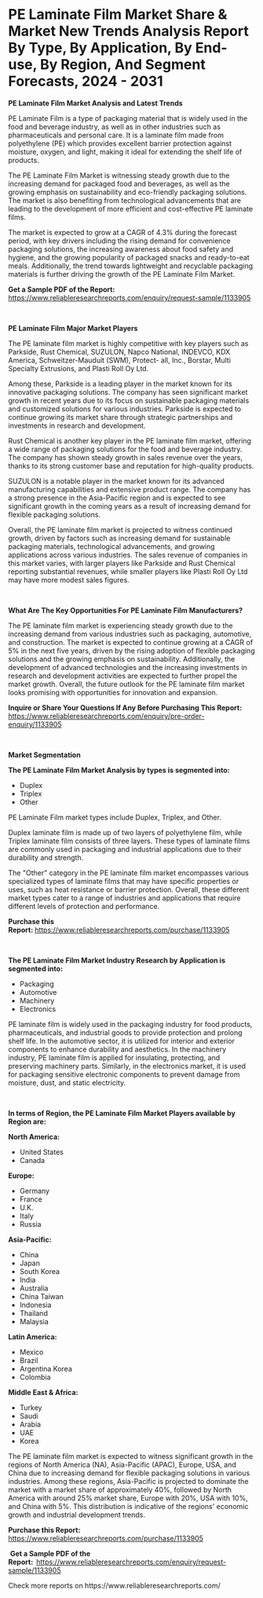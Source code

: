 <p><h1>PE Laminate Film Market Share & Market New Trends Analysis Report By Type, By Application, By End-use, By Region, And Segment Forecasts, 2024 - 2031</h1></p><p><strong>PE Laminate Film Market Analysis and Latest Trends</strong></p>
<p><p>PE Laminate Film is a type of packaging material that is widely used in the food and beverage industry, as well as in other industries such as pharmaceuticals and personal care. It is a laminate film made from polyethylene (PE) which provides excellent barrier protection against moisture, oxygen, and light, making it ideal for extending the shelf life of products.</p><p>The PE Laminate Film Market is witnessing steady growth due to the increasing demand for packaged food and beverages, as well as the growing emphasis on sustainability and eco-friendly packaging solutions. The market is also benefiting from technological advancements that are leading to the development of more efficient and cost-effective PE laminate films.</p><p>The market is expected to grow at a CAGR of 4.3% during the forecast period, with key drivers including the rising demand for convenience packaging solutions, the increasing awareness about food safety and hygiene, and the growing popularity of packaged snacks and ready-to-eat meals. Additionally, the trend towards lightweight and recyclable packaging materials is further driving the growth of the PE Laminate Film Market.</p></p>
<p><strong>Get a Sample PDF of the Report:&nbsp;</strong> <a href="https://www.reliableresearchreports.com/enquiry/request-sample/1133905">https://www.reliableresearchreports.com/enquiry/request-sample/1133905</a></p>
<p>&nbsp;</p>
<p><strong>PE Laminate Film Major Market Players</strong></p>
<p><p>The PE laminate film market is highly competitive with key players such as Parkside, Rust Chemical, SUZULON, Napco National, INDEVCO, KDX America, Schweitzer-Mauduit (SWM), Protect- all, Inc., Borstar, Multi Specialty Extrusions, and Plasti Roll Oy Ltd.</p><p>Among these, Parkside is a leading player in the market known for its innovative packaging solutions. The company has seen significant market growth in recent years due to its focus on sustainable packaging materials and customized solutions for various industries. Parkside is expected to continue growing its market share through strategic partnerships and investments in research and development.</p><p>Rust Chemical is another key player in the PE laminate film market, offering a wide range of packaging solutions for the food and beverage industry. The company has shown steady growth in sales revenue over the years, thanks to its strong customer base and reputation for high-quality products.</p><p>SUZULON is a notable player in the market known for its advanced manufacturing capabilities and extensive product range. The company has a strong presence in the Asia-Pacific region and is expected to see significant growth in the coming years as a result of increasing demand for flexible packaging solutions.</p><p>Overall, the PE laminate film market is projected to witness continued growth, driven by factors such as increasing demand for sustainable packaging materials, technological advancements, and growing applications across various industries. The sales revenue of companies in this market varies, with larger players like Parkside and Rust Chemical reporting substantial revenues, while smaller players like Plasti Roll Oy Ltd may have more modest sales figures.</p></p>
<p>&nbsp;</p>
<p><strong>What Are The Key Opportunities For PE Laminate Film Manufacturers?</strong></p>
<p><p>The PE laminate film market is experiencing steady growth due to the increasing demand from various industries such as packaging, automotive, and construction. The market is expected to continue growing at a CAGR of 5% in the next five years, driven by the rising adoption of flexible packaging solutions and the growing emphasis on sustainability. Additionally, the development of advanced technologies and the increasing investments in research and development activities are expected to further propel the market growth. Overall, the future outlook for the PE laminate film market looks promising with opportunities for innovation and expansion.</p></p>
<p><strong>Inquire or Share Your Questions If Any Before Purchasing This Report:</strong> <a href="https://www.reliableresearchreports.com/enquiry/pre-order-enquiry/1133905">https://www.reliableresearchreports.com/enquiry/pre-order-enquiry/1133905</a></p>
<p>&nbsp;</p>
<p><strong>Market Segmentation</strong></p>
<p><strong>The PE Laminate Film Market Analysis by types is segmented into:</strong></p>
<p><ul><li>Duplex</li><li>Triplex</li><li>Other</li></ul></p>
<p><p>PE Laminate Film market types include Duplex, Triplex, and Other. </p><p>Duplex laminate film is made up of two layers of polyethylene film, while Triplex laminate film consists of three layers. These types of laminate films are commonly used in packaging and industrial applications due to their durability and strength.</p><p>The "Other" category in the PE laminate film market encompasses various specialized types of laminate films that may have specific properties or uses, such as heat resistance or barrier protection. Overall, these different market types cater to a range of industries and applications that require different levels of protection and performance.</p></p>
<p><strong>Purchase this Report:&nbsp;</strong><a href="https://www.reliableresearchreports.com/purchase/1133905">https://www.reliableresearchreports.com/purchase/1133905</a></p>
<p>&nbsp;</p>
<p><strong>The PE Laminate Film Market Industry Research by Application is segmented into:</strong></p>
<p><ul><li>Packaging</li><li>Automotive</li><li>Machinery</li><li>Electronics</li></ul></p>
<p><p>PE laminate film is widely used in the packaging industry for food products, pharmaceuticals, and industrial goods to provide protection and prolong shelf life. In the automotive sector, it is utilized for interior and exterior components to enhance durability and aesthetics. In the machinery industry, PE laminate film is applied for insulating, protecting, and preserving machinery parts. Similarly, in the electronics market, it is used for packaging sensitive electronic components to prevent damage from moisture, dust, and static electricity.</p></p>
<p>&nbsp;</p>
<p><strong>In terms of Region, the PE Laminate Film Market Players available by Region are:</strong></p>
<p>
    <p> <strong> North America: </strong>
        <ul>
            <li>United States</li>
            <li>Canada</li>
        </ul>
        </p> 
    <p> <strong> Europe: </strong>
        <ul>
            <li>Germany</li>
            <li>France</li>
            <li>U.K.</li>
            <li>Italy</li>
            <li>Russia</li>
        </ul>
        </p> 
    <p> <strong> Asia-Pacific: </strong>
        <ul>
            <li>China</li>
            <li>Japan</li>
            <li>South Korea</li>
            <li>India</li>
            <li>Australia</li>
            <li>China Taiwan</li>
            <li>Indonesia</li>
            <li>Thailand</li>
            <li>Malaysia</li>
        </ul>
        </p> 
    <p> <strong> Latin America: </strong>
        <ul>
            <li>Mexico</li>
            <li>Brazil</li>
            <li>Argentina Korea</li>
            <li>Colombia</li>
        </ul>
        </p> 
    <p> <strong> Middle East & Africa: </strong>
        <ul>
            <li>Turkey</li>
            <li>Saudi</li>
            <li>Arabia</li>
            <li>UAE</li>
            <li>Korea</li>
        </ul>
    </p>
    </p>
<p><p>The PE laminate film market is expected to witness significant growth in the regions of North America (NA), Asia-Pacific (APAC), Europe, USA, and China due to increasing demand for flexible packaging solutions in various industries. Among these regions, Asia-Pacific is projected to dominate the market with a market share of approximately 40%, followed by North America with around 25% market share, Europe with 20%, USA with 10%, and China with 5%. This distribution is indicative of the regions' economic growth and industrial development trends.</p></p>
<p><strong>Purchase this Report: </strong><a href="https://www.reliableresearchreports.com/purchase/1133905">https://www.reliableresearchreports.com/purchase/1133905</a></p>
<p>&nbsp;<strong>Get a Sample PDF of the Report:&nbsp;&nbsp;</strong><a href="https://www.reliableresearchreports.com/enquiry/request-sample/1133905">https://www.reliableresearchreports.com/enquiry/request-sample/1133905</a></p>
<p><strong></strong></p>
<p>Check more reports on https://www.reliableresearchreports.com/</p>